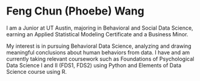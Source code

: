 # Feng Chun (Phoebe) Wang
I am a Junior at UT Austin, majoring in Behavioral and Social Data Science, earning an Applied Statistical Modeling Certificate and a Business Minor. 

My interest is in pursuing Behavioral Data Science, analyzing and drawing meaningful conclusions about human behaviors from data. I have and am currently taking relevant coursework such as Foundations of Psychological Data Science I and II (FDS1, FDS2) using Python and Elements of Data Science course using R. 

